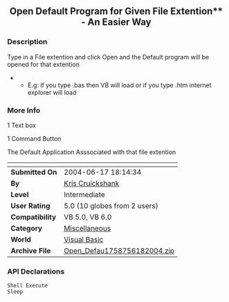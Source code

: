 ﻿<div align="center">

## Open Default Program for Given File Extention\*\* \- An Easier Way


</div>

### Description

Type in a File extention and click Open and the Default program will be opened for that extention

- - E.g: if you type .bas then VB will load or if you type .htm internet explorer will load
 
### More Info
 
1 Text box

1 Command Button

The Default Application Asssociated with that file extention


<span>             |<span>
---                |---
**Submitted On**   |2004-06-17 18:14:34
**By**             |[Kris Cruickshank](https://github.com/Planet-Source-Code/PSCIndex/blob/master/ByAuthor/kris-cruickshank.md)
**Level**          |Intermediate
**User Rating**    |5.0 (10 globes from 2 users)
**Compatibility**  |VB 5\.0, VB 6\.0
**Category**       |[Miscellaneous](https://github.com/Planet-Source-Code/PSCIndex/blob/master/ByCategory/miscellaneous__1-1.md)
**World**          |[Visual Basic](https://github.com/Planet-Source-Code/PSCIndex/blob/master/ByWorld/visual-basic.md)
**Archive File**   |[Open\_Defau1758756182004\.zip](https://github.com/Planet-Source-Code/kris-cruickshank-open-default-program-for-given-file-extention-an-easier-way__1-54451/archive/master.zip)

### API Declarations

```
Shell Execute
Sleep
```





